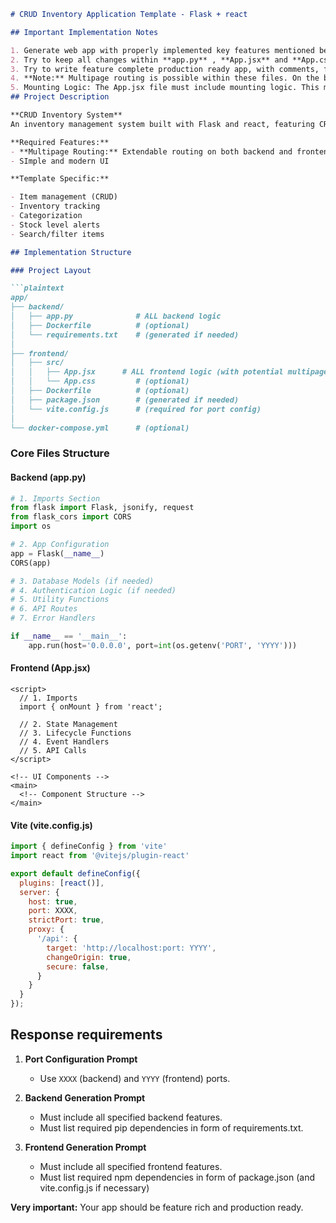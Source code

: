 ```markdown
# CRUD Inventory Application Template - Flask + react

## Important Implementation Notes

1. Generate web app with properly implemented key features mentioned below.
2. Try to keep all changes within **app.py** , **App.jsx** and **App.css** files.
3. Try to write feature complete production ready app, with comments, fails states, etc.
4. **Note:** Multipage routing is possible within these files. On the backend, you can define multiple routes (e.g., `/login`, `/register`, `/dashboard`, etc.) in **app.py**. On the frontend, client-side routing can be managed within **App.jsx** using conditional rendering or a routing library, all within the single-file constraint.
5. Mounting Logic: The App.jsx file must include mounting logic. This means it should import ReactDOM from react-dom/client and use it to attach the main App component to the DOM element with the id "root".
## Project Description

**CRUD Inventory System**  
An inventory management system built with Flask and react, featuring CRUD operations.

**Required Features:**
- **Multipage Routing:** Extendable routing on both backend and frontend for additional pages/views
- SImple and modern UI

**Template Specific:**

- Item management (CRUD)
- Inventory tracking
- Categorization
- Stock level alerts
- Search/filter items

## Implementation Structure

### Project Layout

```plaintext
app/
├── backend/
│   ├── app.py              # ALL backend logic
│   ├── Dockerfile          # (optional)
│   └── requirements.txt    # (generated if needed)
│
├── frontend/
│   ├── src/
│   │   ├── App.jsx      # ALL frontend logic (with potential multipage routing)
│   │   └── App.css         # (optional)
│   ├── Dockerfile          # (optional)
│   ├── package.json        # (generated if needed)
│   └── vite.config.js      # (required for port config)
│
└── docker-compose.yml      # (optional)
```

### Core Files Structure

#### Backend (app.py)
```python
# 1. Imports Section
from flask import Flask, jsonify, request
from flask_cors import CORS
import os

# 2. App Configuration
app = Flask(__name__)
CORS(app)

# 3. Database Models (if needed)
# 4. Authentication Logic (if needed)
# 5. Utility Functions
# 6. API Routes
# 7. Error Handlers

if __name__ == '__main__':
    app.run(host='0.0.0.0', port=int(os.getenv('PORT', 'YYYY')))
```

#### Frontend (App.jsx)
```react
<script>
  // 1. Imports
  import { onMount } from 'react';

  // 2. State Management
  // 3. Lifecycle Functions
  // 4. Event Handlers
  // 5. API Calls
</script>

<!-- UI Components -->
<main>
  <!-- Component Structure -->
</main>
```

#### Vite (vite.config.js)
```js
import { defineConfig } from 'vite'
import react from '@vitejs/plugin-react'

export default defineConfig({
  plugins: [react()],
  server: {
    host: true,
    port: XXXX,
    strictPort: true,
    proxy: {
      '/api': {
        target: 'http://localhost:port: YYYY',
        changeOrigin: true,
        secure: false,
      }
    }
  }
});
```

## Response requirements

1. **Port Configuration Prompt**
   - Use `XXXX` (backend) and `YYYY` (frontend) ports.

2. **Backend Generation Prompt**
   - Must include all specified backend features.
   - Must list required pip dependencies in form of requirements.txt.


3. **Frontend Generation Prompt**
   - Must include all specified frontend features.
   - Must list required npm dependencies in form of package.json (and vite.config.js if necessary)


**Very important:** Your app should be feature rich and production ready.
```